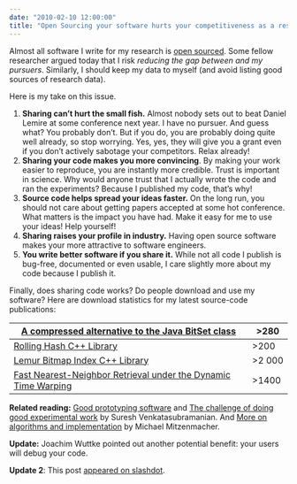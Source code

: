 ```yaml
---
date: "2010-02-10 12:00:00"
title: "Open Sourcing your software hurts your competitiveness as a researcher?"
---
```




Almost all software I write for my research is [open sourced](https://code.google.com/u/lemire/). Some fellow researcher argued today that I risk <em>reducing the gap between and my pursuers</em>. Similarly, I should keep my data to myself (and avoid listing good sources of research data).

Here is my take on this issue.

1. __Sharing can&rsquo;t hurt the small fish.__ Almost nobody sets out to beat Daniel Lemire at some conference next year. I have no pursuer. And guess what? You probably don&rsquo;t. But if you do, you are probably doing quite well already, so stop worrying. Yes, yes, they will give you a grant even if you don&rsquo;t actively sabotage your competitors. Relax already!
1. __Sharing your code makes you more convincing__. By making your work easier to reproduce, you are instantly more credible. Trust is important in science. Why would anyone trust that I actually wrote the code and ran the experiments? Because I published my code, that&rsquo;s why!
1. __Source code helps spread your ideas faster.__ On the long run, you should not care about getting papers accepted at some hot conference. What matters is the impact you have had. Make it easy for me to use your ideas! Help yourself!
1. __Sharing raises your profile in industry.__ Having open source software makes your more attractive to software engineers.
1. __You write better software if you share it.__ While not all code I publish is bug-free, documented or even usable, I care slightly more about my code because I publish it.


Finally, does sharing code works? Do people download and use my software? Here are download statistics for my latest source-code publications:

[A compressed alternative to the Java BitSet class](https://code.google.com/p/javaewah/) |&gt;280                  |
-------------------------|-------------------------|
[Rolling Hash C++ Library](https://code.google.com/p/ngramhashing/) |&gt;200                  |
[Lemur Bitmap Index C++ Library](https://github.com/lemire/ewahboolarray) |&gt;2&nbsp;000           |
[Fast Nearest-Neighbor Retrieval under the Dynamic Time Warping](https://github.com/lemire/lbimproved) |&gt;1400                 |


__Related reading:__ [Good prototyping software](https://geomblog.blogspot.com/2010/02/good-prototyping-software.html) and [The challenge of doing good experimental work](https://geomblog.blogspot.com/2010/02/challenge-of-doing-good-experimental.html) by Suresh Venkatasubramanian. And [More on algorithms and implementation](https://mybiasedcoin.blogspot.com/2009/01/more-on-algorithms-and-implementation.html) by Michael Mitzenmacher.

__Update:__ Joachim Wuttke pointed out another potential benefit: your users will debug your code.

__Update 2__: This post [appeared on slashdot](http://news.slashdot.org/story/13/01/29/2252237/how-open-source-could-benefit-academic-research).

